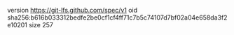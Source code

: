 version https://git-lfs.github.com/spec/v1
oid sha256:b616b033312bedfe2be0cf1cf4ff71c7b5c74107d7bf02a04e658da3f2e10201
size 257
